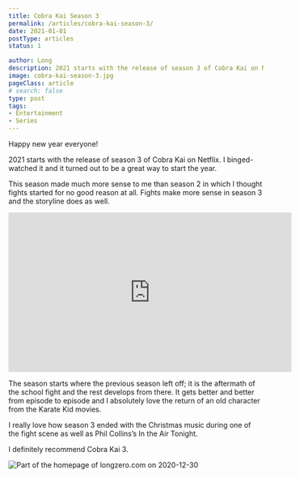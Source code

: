 ```yaml
---
title: Cobra Kai Season 3
permalink: /articles/cobra-kai-season-3/
date: 2021-01-01
postType: articles
status: 1

author: Long
description: 2021 starts with the release of season 3 of Cobra Kai on Netflix. I binged-watched it and it turned out to be a great way to start the year.
image: cobra-kai-season-3.jpg
pageClass: article
# search: false
type: post
tags:
- Entertainment
- Series
---
```


Happy new year everyone!

2021 starts with the release of season 3 of Cobra Kai on Netflix. I binged-watched it and it turned out to be a great way to start the year.

This season made much more sense to me than season 2 in which I thought fights started for no good reason at all. Fights make more sense in season 3 and the storyline does as well.

<div class="video-wrapper">
  <iframe width="560" height="315" src="https://www.youtube.com/embed/LcDQqGJG8pA" frameborder="0" allow="accelerometer; autoplay; clipboard-write; encrypted-media; gyroscope; picture-in-picture" allowfullscreen></iframe>
</div>

The season starts where the previous season left off; it is the aftermath of the school fight and the rest develops from there. It gets better and better from episode to episode and I absolutely love the return of an old character from the Karate Kid movies.

I really love how season 3 ended with the Christmas music during one of the fight scene as well as Phil Collins’s In the Air Tonight.

I definitely recommend Cobra Kai 3.

![Part of the homepage of longzero.com on 2020-12-30](/assets/images/articles/cobra-kai-season-3-poster.jpg)
